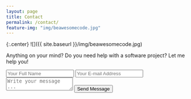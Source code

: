 ```yaml
---
layout: page
title: Contact
permalink: /contact/
feature-img: "img/beawesomecode.jpg"
---
```


{:.center}
![]({{ site.baseurl }}/img/beawesomecode.jpg)

Anything on your mind? Do you need help with a software project? Let me help you!

<form action="https://getsimpleform.com/messages?form_api_token=a7a9b87fc673370ced07055043329c51" method="post">
  <!-- the redirect_to is optional, the form will redirect to the referrer on submission -->
  <input type='hidden' name='redirect_to' value='http://mikeMedis.tech/thank-you/' />
  <input type='text' name='name' placeholder='Your Full Name' />
  <input type='email' name='email' placeholder='Your E-mail Address' />
  <textarea name='message' placeholder='Write your message ...'></textarea>
  <input type='submit' value='Send Message' />
</form>
